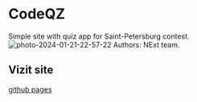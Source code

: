 # CodeQZ
Simple site with quiz app for Saint-Petersburg contest.
<img src="https://i.ibb.co/NmyGSDk/photo-2024-01-21-22-57-22.jpg" alt="photo-2024-01-21-22-57-22" border="0">
Authors: NExt team.
## Vizit site
[github pages](https://vzgr.github.io/CodeQZ/Index.html)

